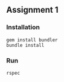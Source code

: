 ## Assignment 1

### Installation
```
gem install bundler
bundle install
```

### Run
```
rspec
```
